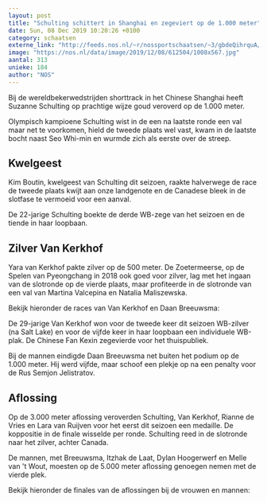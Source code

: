 ```yaml
---
layout: post
title: "Schulting schittert in Shanghai en zegeviert op de 1.000 meter"
date: Sun, 08 Dec 2019 10:20:26 +0100
category: schaatsen
externe_link: "http://feeds.nos.nl/~r/nossportschaatsen/~3/gbdeQihrquA/2313813"
image: "https://nos.nl/data/image/2019/12/08/612504/1008x567.jpg"
aantal: 313
unieke: 184
author: "NOS"
---
```


<p>Bij de wereldbekerwedstrijden shorttrack in het Chinese Shanghai heeft Suzanne Schulting op prachtige wijze goud veroverd op de 1.000 meter.</p>
<p>Olympisch kampioene Schulting wist in de een na laatste ronde een val maar net te voorkomen, hield de tweede plaats wel vast, kwam in de laatste bocht naast Seo Whi-min en wurmde zich als eerste over de streep.</p>
<h2>Kwelgeest</h2>
<p>Kim Boutin, kwelgeest van Schulting dit seizoen, raakte halverwege de race de tweede plaats kwijt aan onze landgenote en de Canadese bleek in de slotfase te vermoeid voor een aanval.</p>
<p>De 22-jarige Schulting boekte de derde WB-zege van het seizoen en de tiende in haar loopbaan.</p>
<h2>Zilver Van Kerkhof</h2>
<p>Yara van Kerkhof pakte zilver op de 500 meter. De Zoetermeerse, op de Spelen van Pyeongchang in 2018 ook goed voor zilver, lag met het ingaan van de slotronde op de vierde plaats, maar profiteerde in de slotronde van een val van Martina Valcepina en Natalia Maliszewska.</p>
<p>Bekijk hieronder de races van Van Kerkhof en Daan Breeuwsma:</p>
<p>De 29-jarige Van Kerkhof won voor de tweede keer dit seizoen WB-zilver (na Salt Lake) en voor de vijfde keer in haar loopbaan een individuele WB-plak. De Chinese Fan Kexin zegevierde voor het thuispubliek.</p>
<p>Bij de mannen eindigde Daan Breeuwsma net buiten het podium op de 1.000 meter. Hij werd vijfde, maar schoof een plekje op na een penalty voor de Rus Semjon Jelistratov.</p>
<h2>Aflossing</h2>
<p>Op de 3.000 meter aflossing veroverden Schulting, Van Kerkhof, Rianne de Vries en Lara van Ruijven voor het eerst dit seizoen een medaille. De koppositie in de finale wisselde per ronde. Schulting reed in de slotronde naar het zilver, achter Canada.</p>
<p>De mannen, met Breeuwsma, Itzhak de Laat, Dylan Hoogerwerf en Melle van 't Wout, moesten op de 5.000 meter aflossing genoegen nemen met de vierde plek.</p>
<p>Bekijk hieronder de finales van de aflossingen bij de vrouwen en mannen:</p><img src="http://feeds.feedburner.com/~r/nossportschaatsen/~4/gbdeQihrquA" height="1" width="1" alt=""/>
